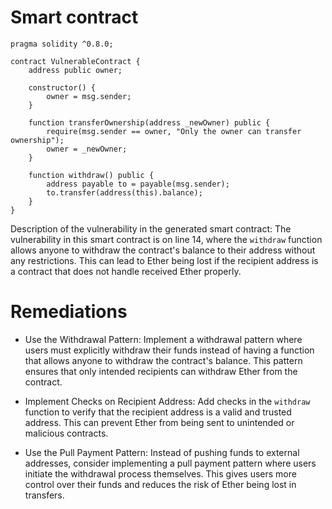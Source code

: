 # Smart contract

```solidity
pragma solidity ^0.8.0;

contract VulnerableContract {
    address public owner;

    constructor() {
        owner = msg.sender;
    }

    function transferOwnership(address _newOwner) public {
        require(msg.sender == owner, "Only the owner can transfer ownership");
        owner = _newOwner;
    }

    function withdraw() public {
        address payable to = payable(msg.sender);
        to.transfer(address(this).balance);
    }
}
```

Description of the vulnerability in the generated smart contract:
The vulnerability in this smart contract is on line 14, where the `withdraw` function allows anyone to withdraw the contract's balance to their address without any restrictions. This can lead to Ether being lost if the recipient address is a contract that does not handle received Ether properly.

# Remediations

- Use the Withdrawal Pattern: Implement a withdrawal pattern where users must explicitly withdraw their funds instead of having a function that allows anyone to withdraw the contract's balance. This pattern ensures that only intended recipients can withdraw Ether from the contract.

- Implement Checks on Recipient Address: Add checks in the `withdraw` function to verify that the recipient address is a valid and trusted address. This can prevent Ether from being sent to unintended or malicious contracts.

- Use the Pull Payment Pattern: Instead of pushing funds to external addresses, consider implementing a pull payment pattern where users initiate the withdrawal process themselves. This gives users more control over their funds and reduces the risk of Ether being lost in transfers.